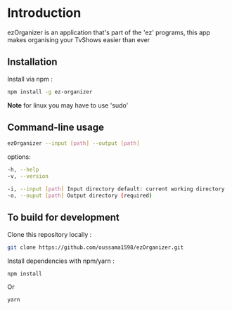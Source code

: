 # Introduction

ezOrganizer is an application that's part of the 'ez' programs, this app makes organising your TvShows easier than ever

## Installation

Install via npm :

``` bash
npm install -g ez-organizer
```

**Note** for linux you may have to use 'sudo'

## Command-line usage

``` bash
ezOrganizer --input [path] --output [path]
```

options:

``` bash
-h, --help
-v, --version

-i, --input [path] Input directory default: current working directory
-o, --ouput [path] Output directory (required)
```

## To build for development

Clone this repository locally :

``` bash
git clone https://github.com/oussama1598/ezOrganizer.git
```

Install dependencies with npm/yarn :

``` bash
npm install
```

Or

``` bash
yarn
```
